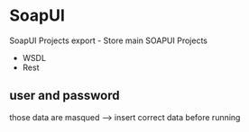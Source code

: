 # SoapUI
SoapUI Projects export - Store main SOAPUI Projects
- WSDL
- Rest

## user and password 
those data are masqued --> insert correct data before running 
